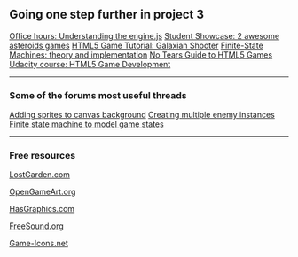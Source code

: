## Going one step further in project 3

<a href="https://plus.google.com/u/0/events/cupbs3pbne7qkuqok4g0ldhntic?authkey=COGW25b5jbv3-AE" target="_blank">
Office hours: Understanding the engine.js</a>

<a href="https://plus.google.com/u/0/events/cvfrgjulepond4pkkm1f3i8k820?authkey=CInxl-y4prCf2QE" target="_blank">
Student Showcase: 2 awesome asteroids games</a>

<a href="http://www.html5gamedevelopment.com/html5-game-tutorials/2013-06-5-part-html5-game-tutorial-galaxian-shooter" target="_blank">
HTML5 Game Tutorial: Galaxian Shooter</a>

<a href="http://gamedevelopment.tutsplus.com/tutorials/finite-state-machines-theory-and-implementation--gamedev-11867" target="_blank">
Finite-State Machines: theory and implementation</a>

<a href="http://www.html5rocks.com/en/tutorials/canvas/notearsgame/" target="_blank">
No Tears Guide to HTML5 Games</a>

<a href="https://www.udacity.com/course/html5-game-development--cs255" target="_blank">
Udacity course: HTML5 Game Development</a>

--------------------------------------------

### Some of the forums most useful threads

<a href="https://discussions.udacity.com/t/adding-sprites-to-canvas-background/28880" target="_blank">
Adding sprites to canvas background</a>

<a href="https://discussions.udacity.com/t/creating-multiple-enemy-instances/29406" target="_blank">
Creating multiple enemy instances</a>

<a href="https://discussions.udacity.com/t/finite-state-machine-to-model-game-states/21955" target="_blank">
Finite state machine to model game states</a>

---------------------------------------

### Free resources

<a href="http://www.lostgarden.com/" target="_blank">LostGarden.com</a>

<a href="http://opengameart.org/" target="_blank">OpenGameArt.org</a>

<a href="http://hasgraphics.com/" target="_blank">HasGraphics.com</a>

<a href="http://www.freesound.org/" target="_blank">FreeSound.org</a>

<a href="http://game-icons.net/" target="_blank">Game-Icons.net</a>
